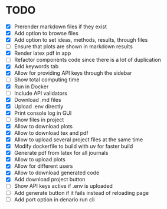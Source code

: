 # TODO

- [x] Prerender markdown files if they exist
- [x] Add option to browse files
- [x] Add option to set ideas, methods, results, through files
- [ ] Ensure that plots are shown in markdown results
- [x] Render latex pdf in app
- [ ] Refactor components code since there is a lot of duplication
- [x] Add keywords tab
- [x] Allow for providing API keys through the sidebar
- [ ] Show total computing time
- [x] Run in Docker
- [ ] Include API validators
- [x] Download .md files
- [x] Upload .env directly
- [x] Print console log in GUI
- [ ] Show files in project
- [x] Allow to download plots
- [x] Allow to download tex and pdf
- [x] Allow to upload several project files at the same time
- [x] Modify dockerfile to build with uv for faster build
- [x] Generate pdf from latex for all journals
- [x] Allow to upload plots
- [x] Allow for different users
- [x] Allow to download generated code
- [x] Add download project button
- [ ] Show API keys active if .env is uploaded
- [ ] Add generate button if it fails instead of reloading page
- [ ] Add port option in denario run cli
